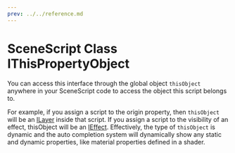 ```yaml
---
prev: ../../reference.md
---
```


# SceneScript Class IThisPropertyObject 

You can access this interface through the global object `thisObject` anywhere in your SceneScript code to access the object this script belongs to.

For example, if you assign a script to the origin property, then `thisObject` will be an [ILayer](/scene/scenescript/reference/class/ILayer) inside that script. If you assign a script to the visibility of an effect, thisObject will be an [IEffect](/scene/scenescript/reference/class/IEffect). Effectively, the type of `thisObject` is dynamic and the auto completion system will dynamically show any static and dynamic properties, like material properties defined in a shader. 
